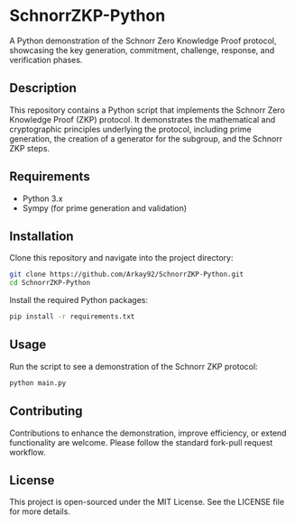 # SchnorrZKP-Python

A Python demonstration of the Schnorr Zero Knowledge Proof protocol, showcasing the key generation, commitment, challenge, response, and verification phases.

## Description

This repository contains a Python script that implements the Schnorr Zero Knowledge Proof (ZKP) protocol. It demonstrates the mathematical and cryptographic principles underlying the protocol, including prime generation, the creation of a generator for the subgroup, and the Schnorr ZKP steps.

## Requirements

- Python 3.x
- Sympy (for prime generation and validation)

## Installation

Clone this repository and navigate into the project directory:

```bash
git clone https://github.com/Arkay92/SchnorrZKP-Python.git
cd SchnorrZKP-Python
```

Install the required Python packages:

```bash
pip install -r requirements.txt
```

## Usage
Run the script to see a demonstration of the Schnorr ZKP protocol:

```bash
python main.py
```

## Contributing
Contributions to enhance the demonstration, improve efficiency, or extend functionality are welcome. Please follow the standard fork-pull request workflow.

## License
This project is open-sourced under the MIT License. See the LICENSE file for more details.
